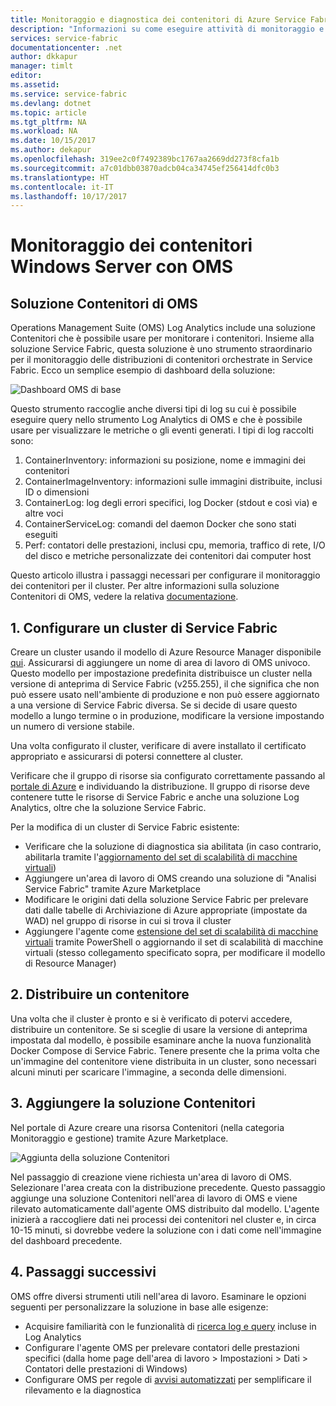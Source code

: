 ```yaml
---
title: Monitoraggio e diagnostica dei contenitori di Azure Service Fabric | Microsoft Docs
description: "Informazioni su come eseguire attività di monitoraggio e diagnostica per i contenitori orchestrati in Microsoft Azure Service Fabric con la soluzione Contenitori di OMS."
services: service-fabric
documentationcenter: .net
author: dkkapur
manager: timlt
editor: 
ms.assetid: 
ms.service: service-fabric
ms.devlang: dotnet
ms.topic: article
ms.tgt_pltfrm: NA
ms.workload: NA
ms.date: 10/15/2017
ms.author: dekapur
ms.openlocfilehash: 319ee2c0f7492389bc1767aa2669dd273f8cfa1b
ms.sourcegitcommit: a7c01dbb03870adcb04ca34745ef256414dfc0b3
ms.translationtype: HT
ms.contentlocale: it-IT
ms.lasthandoff: 10/17/2017
---
```

# <a name="monitoring-windows-server-containers-with-oms"></a>Monitoraggio dei contenitori Windows Server con OMS

## <a name="oms-containers-solution"></a>Soluzione Contenitori di OMS

Operations Management Suite (OMS) Log Analytics include una soluzione Contenitori che è possibile usare per monitorare i contenitori. Insieme alla soluzione Service Fabric, questa soluzione è uno strumento straordinario per il monitoraggio delle distribuzioni di contenitori orchestrate in Service Fabric. Ecco un semplice esempio di dashboard della soluzione:

![Dashboard OMS di base](./media/service-fabric-diagnostics-containers-windowsserver/oms-containers-dashboard.png)

Questo strumento raccoglie anche diversi tipi di log su cui è possibile eseguire query nello strumento Log Analytics di OMS e che è possibile usare per visualizzare le metriche o gli eventi generati. I tipi di log raccolti sono:

1. ContainerInventory: informazioni su posizione, nome e immagini dei contenitori
2. ContainerImageInventory: informazioni sulle immagini distribuite, inclusi ID o dimensioni
3. ContainerLog: log degli errori specifici, log Docker (stdout e così via) e altre voci
4. ContainerServiceLog: comandi del daemon Docker che sono stati eseguiti
5. Perf: contatori delle prestazioni, inclusi cpu, memoria, traffico di rete, I/O del disco e metriche personalizzate dei contenitori dai computer host

Questo articolo illustra i passaggi necessari per configurare il monitoraggio dei contenitori per il cluster. Per altre informazioni sulla soluzione Contenitori di OMS, vedere la relativa [documentazione](../log-analytics/log-analytics-containers.md).

## <a name="1-set-up-a-service-fabric-cluster"></a>1. Configurare un cluster di Service Fabric

Creare un cluster usando il modello di Azure Resource Manager disponibile [qui](https://github.com/ChackDan/Service-Fabric/tree/master/ARM%20Templates/SF%20OMS%20Samples/Windows). Assicurarsi di aggiungere un nome di area di lavoro di OMS univoco. Questo modello per impostazione predefinita distribuisce un cluster nella versione di anteprima di Service Fabric (v255.255), il che significa che non può essere usato nell'ambiente di produzione e non può essere aggiornato a una versione di Service Fabric diversa. Se si decide di usare questo modello a lungo termine o in produzione, modificare la versione impostando un numero di versione stabile.

Una volta configurato il cluster, verificare di avere installato il certificato appropriato e assicurarsi di potersi connettere al cluster.

Verificare che il gruppo di risorse sia configurato correttamente passando al [portale di Azure](https://portal.azure.com/) e individuando la distribuzione. Il gruppo di risorse deve contenere tutte le risorse di Service Fabric e anche una soluzione Log Analytics, oltre che la soluzione Service Fabric.

Per la modifica di un cluster di Service Fabric esistente:
* Verificare che la soluzione di diagnostica sia abilitata (in caso contrario, abilitarla tramite l'[aggiornamento del set di scalabilità di macchine virtuali](/rest/api/virtualmachinescalesets/create-or-update-a-set))
* Aggiungere un'area di lavoro di OMS creando una soluzione di "Analisi Service Fabric" tramite Azure Marketplace
* Modificare le origini dati della soluzione Service Fabric per prelevare dati dalle tabelle di Archiviazione di Azure appropriate (impostate da WAD) nel gruppo di risorse in cui si trova il cluster
* Aggiungere l'agente come [estensione del set di scalabilità di macchine virtuali](/powershell/module/azurerm.compute/add-azurermvmssextension) tramite PowerShell o aggiornando il set di scalabilità di macchine virtuali (stesso collegamento specificato sopra, per modificare il modello di Resource Manager)

## <a name="2-deploy-a-container"></a>2. Distribuire un contenitore

Una volta che il cluster è pronto e si è verificato di potervi accedere, distribuire un contenitore. Se si sceglie di usare la versione di anteprima impostata dal modello, è possibile esaminare anche la nuova funzionalità Docker Compose di Service Fabric. Tenere presente che la prima volta che un'immagine del contenitore viene distribuita in un cluster, sono necessari alcuni minuti per scaricare l'immagine, a seconda delle dimensioni.

## <a name="3-add-the-containers-solution"></a>3. Aggiungere la soluzione Contenitori

Nel portale di Azure creare una risorsa Contenitori (nella categoria Monitoraggio e gestione) tramite Azure Marketplace. 

![Aggiunta della soluzione Contenitori](./media/service-fabric-diagnostics-containers-windowsserver/containers-solution.png)

Nel passaggio di creazione viene richiesta un'area di lavoro di OMS. Selezionare l'area creata con la distribuzione precedente. Questo passaggio aggiunge una soluzione Contenitori nell'area di lavoro di OMS e viene rilevato automaticamente dall'agente OMS distribuito dal modello. L'agente inizierà a raccogliere dati nei processi dei contenitori nel cluster e, in circa 10-15 minuti, si dovrebbe vedere la soluzione con i dati come nell'immagine del dashboard precedente.

## <a name="4-next-steps"></a>4. Passaggi successivi

OMS offre diversi strumenti utili nell'area di lavoro. Esaminare le opzioni seguenti per personalizzare la soluzione in base alle esigenze:
- Acquisire familiarità con le funzionalità di [ricerca log e query](../log-analytics/log-analytics-log-searches.md) incluse in Log Analytics
- Configurare l'agente OMS per prelevare contatori delle prestazioni specifici (dalla home page dell'area di lavoro > Impostazioni > Dati > Contatori delle prestazioni di Windows)
- Configurare OMS per regole di [avvisi automatizzati](../log-analytics/log-analytics-alerts.md) per semplificare il rilevamento e la diagnostica